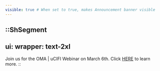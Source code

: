 ```yaml
---
visible: true # When set to true, makes Announcement banner visible
---
```


::ShSegment
---
ui:
    wrapper: text-2xl
---
Join us for the OMA | uCIFI Webinar on March 6th. Click
<a href="/ucifi" target="_blank" class="animate-pulse font-extrabold text-teal-500 hover:text-teal-300 dark:text-teal-500 hover:dark:text-teal-300">HERE</a> to learn more.
::